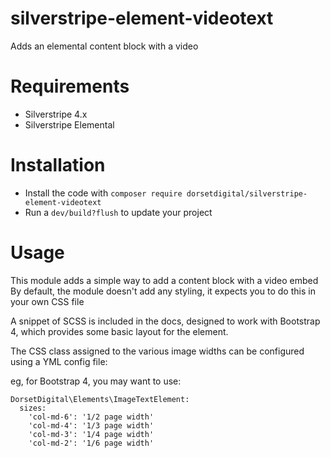 # silverstripe-element-videotext
Adds an elemental content block with a video

# Requirements
* Silverstripe 4.x
* Silverstripe Elemental

# Installation
* Install the code with `composer require dorsetdigital/silverstripe-element-videotext`
* Run a `dev/build?flush` to update your project

# Usage
This module adds a simple way to add a content block with a video embed
By default, the module doesn't add any styling, it expects you to do this in your own CSS file

A snippet of SCSS is included in the docs, designed to work with Bootstrap 4, which provides some basic layout for the element.

The CSS class assigned to the various image widths can be configured using a YML config file:

eg, for Bootstrap 4, you may want to use:

```
DorsetDigital\Elements\ImageTextElement:
  sizes:
    'col-md-6': '1/2 page width'
    'col-md-4': '1/3 page width'
    'col-md-3': '1/4 page width'
    'col-md-2': '1/6 page width'
```
